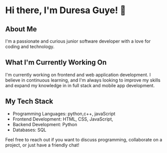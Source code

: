 # Hi there, I'm Duresa Guye! 👋

## About Me
I'm a passionate and curious junior software developer with a love for coding and technology. 

## What I'm Currently Working On
I'm currently working on frontend and web application development. I believe in continuous learning, and I'm always looking to improve my skills and expand my knowledge in in full stack and mobile app development.

## My Tech Stack
- Programming Languages: python,c++, javaScript 
- Frontend Development:  HTML, CSS, JavaScript, 
- Backend Development:  Python 
- Databases: SQL




Feel free to reach out if you want to discuss programming, collaborate on a project, or just have a friendly chat!






<!---
duresaguye/duresaguye is a ✨ special ✨ repository because its `README.md` (this file) appears on your GitHub profile.
You can click the Preview link to take a look at your changes.
--->

